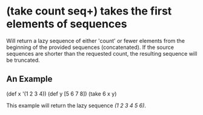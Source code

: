 # (take count seq+) takes the first elements of sequences
Will return a lazy sequence of either 'count' or fewer elements from the beginning of the provided sequences (concatenated). If the source sequences are shorter than the requested count, the resulting sequence will be truncated.

## An Example

  (def x '(1 2 3 4))
  (def y [5 6 7 8])
  (take 6 x y)

This example will return the lazy sequence _(1 2 3 4 5 6)_.
